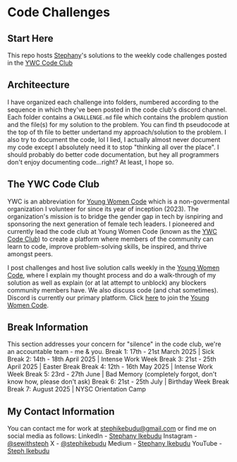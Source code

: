 # Code Challenges
## Start Here
This repo hosts [Stephany](https://stephikebudu.vercel.app/about)'s solutions to the weekly code challenges posted in the [YWC Code Club](#the-ywc-code-club)

## Architeecture
I have organized each challenge into folders, numbered according to the sequence in which they've been posted in the code club's discord channel. Each folder contains a `CHALLENGE.md` file which contains the problem qustion and the file(s) for my solution to the problem. You can find th pseudocode at the top of th file to better undertand my approach/solution to the problem. I also try to document the code, lol I lied, I actually almost never document my code except I absolutely need it to stop "thinking all over the place". I should probably do better code documentation, but hey all programmers don't enjoy documenting code...right? At least, I hope so.

## The YWC Code Club
YWC is an abbreviation for [Young Women Code](https://www.youngwomencode.org) which is a non-govermental organization I volunteer for since its year of inception (2023). The organization's mission is to bridge the gender gap in tech by isnpiring and sponsoring the next generation of female tech leaders. I pioneered and currently lead the code club at Young Women Code (known as the [YWC Code Club](https://www.youngwomencode.org)) to create a platform where members of the community can learn to code, improve problem-solving skills, be inspired, and thrive amongst peers.

I post challenges and host live solution calls weekly in the [Young Women Code](https://www.youngwomencode.org), where I explain my thought process and do a walk-through of my solution as well as explain (or at lat attempt to unblock) any blockers community members have. We also discuss code (and chat sometimes). Discord is currently our primary platform. Click [here]() to join the [Young Women Code](https://www.youngwomencode.org).

## Break Information
This section addresses your concern for "silence" in the code club, we're an accountable team - me & you.
Break 1: 17th - 21st March 2025 | Sick
Break 2: 14th - 18th April 2025 | Intense Work Week
Break 3: 21st - 25th April 2025 | Easter Break
Break 4: 12th - 16th May 2025 | Intense Work Week
Break 5: 23rd - 27th June | Bad Memory (completely forgot, don't know how, please don't ask)
Break 6: 21st - 25th July | Birthday Week Break
Break 7: August 2025 | NYSC Orientation Camp

## My Contact Information
You can contact me for work at stephikebudu@gmail.com or find me on social media as follows:
LinkedIn - [Stephany Ikebudu](http://linkedin.com/in/stephikebudu)
Instagram - [@sewithsteph](https://www.instagram.com/sewithsteph)
X - [@stephikebudu](https://x.com/stephikebudu)
Medium - [Stephany Ikebudu](https://medium.com/@stephikebudu)
YouTube - [Steph Ikebudu](https://youtube.com/@stephikebudu?si=yqtb9aC2j7KGaohv)
